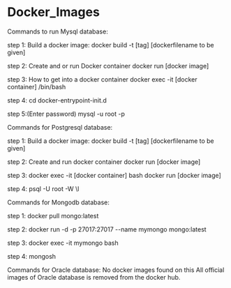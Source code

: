 # Docker_Images

Commands to run Mysql database:

step 1:
Build a docker image:
docker build -t [tag] [dockerfilename to be given]

step 2:
Create and or run Docker container
docker run [docker image]

step 3:
How to get into a docker container
docker exec -it [docker container] /bin/bash

step 4:
cd docker-entrypoint-init.d
  
step 5:(Enter password)
mysql -u root -p

Commands for Postgresql database:

step 1:
Build a docker image:
docker build -t [tag] [dockerfilename to be given]

step 2:
Create and run docker container
docker run [docker image]

step 3:
docker exec -it [docker container] bash
docker run [docker image]

step 4:
psql -U root -W
\l

Commands for Mongodb database:

step 1:
docker pull mongo:latest

step 2:
docker run -d -p 27017:27017 --name mymongo mongo:latest

step 3:
docker exec -it mymongo bash

step 4:
mongosh
 
Commands for Oracle database:
No docker images found on this
All official images of Oracle database is removed from the docker hub.
